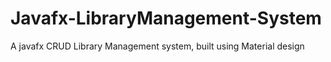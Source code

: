 # Javafx-LibraryManagement-System
A javafx CRUD Library Management system, built using Material design
